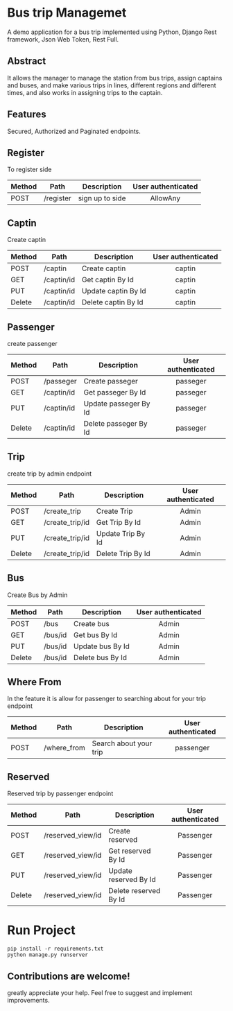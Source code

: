 # Bus trip Managemet 

A demo application for a bus trip implemented using Python, Django Rest framework, Json Web Token, Rest Full.

## Abstract
It allows the manager to manage the station from bus trips, assign captains and buses, and make various trips in lines, different regions and different times, and also works in assigning trips to the captain.


## Features
Secured, Authorized and Paginated endpoints.


## Register
To register side

Method	| Path	| Description	| User authenticated
------------- | ------------------------- | ------------- |:-------------:|
POST	| /register| sign up to side         |  AllowAny




## Captin 
Create captin

Method	| Path	| Description	| User authenticated	
------------- | ------------------------- | ------------- |:-------------:|
POST	| /captin| Create captin        |  captin
GET	| /captin/id	| Get captin By Id |  captin
PUT		| /captin/id	|  Update captin By Id | captin
Delete	| /captin/id	|  Delete captin By Id | captin


## Passenger
create passenger

Method	| Path	| Description	| User authenticated	
------------- | ------------------------- | ------------- |:-------------:|
POST	| /passeger| Create passeger       |  passeger
GET	| /captin/id	| Get passeger By Id |  passeger
PUT		| /captin/id	|  Update passeger By Id | passeger
Delete	| /captin/id	|  Delete passeger By Id | passeger


## Trip 
create trip by admin endpoint

Method	| Path	| Description	| User authenticated	
------------- | ------------------------- | ------------- |:-------------:|
POST	| /create_trip| Create Trip       |  Admin
GET	| /create_trip/id	| Get Trip By Id |  Admin
PUT		| /create_trip/id	|  Update Trip By Id | Admin
Delete	| /create_trip/id	|  Delete Trip By Id | Admin



## Bus
Create Bus by Admin 

Method	| Path	| Description	| User authenticated	
------------- | ------------------------- | ------------- |:-------------:|
POST	| /bus| Create bus       |  Admin
GET	| /bus/id	| Get bus By Id |  Admin
PUT		| /bus/id	|  Update bus By Id | Admin
Delete	| /bus/id	|  Delete bus By Id | Admin



## Where From 
In the feature it is allow for passenger to searching about for your trip endpoint

Method	| Path	| Description	| User authenticated	
------------- | ------------------------- | ------------- |:-------------:|
POST	| /where_from	| Search about your trip|  passenger



## Reserved
Reserved trip by passenger endpoint 

Method	| Path	| Description	| User authenticated	
------------- | ------------------------- | ------------- |:-------------:|
POST	| /reserved_view/id| Create reserved       |  Passenger
GET	| /reserved_view/id	| Get reserved By Id |  Passenger
PUT		| /reserved_view/id	|  Update reserved By Id | Passenger
Delete	| /reserved_view/id	|  Delete reserved By Id | Passenger



# Run Project
``` 
pip install -r requirements.txt
python manage.py runserver
``` 

## Contributions are welcome!
greatly appreciate your help. Feel free to suggest and implement improvements.



